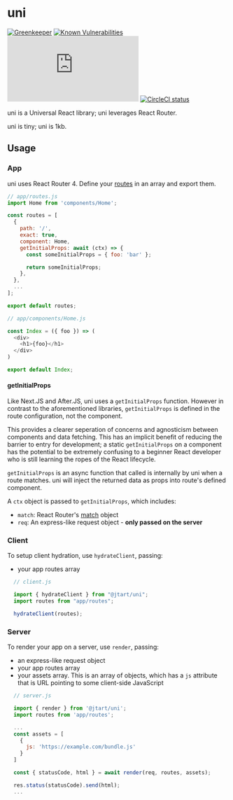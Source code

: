 # uni

[![Greenkeeper](https://badges.greenkeeper.io/jtart/uni.svg)](https://greenkeeper.io/)
[![Known Vulnerabilities](https://snyk.io/test/github/jtart/uni/badge.svg)](https://snyk.io/test/github/jtart/uni)
[![gzip size](http://img.badgesize.io/https://unpkg.com/@jtart/uni/dist/uni.es.js?compression=gzip)](https://unpkg.com/@jtart/uni/dist/uni.es.js)
[![CircleCI status](https://circleci.com/gh/jtart/uni.svg?style=svg)](https://circleci.com/gh/jtart/uni)

uni is a Universal React library; uni leverages React Router.

uni is tiny; uni is 1kb.

## Usage

### App

uni uses React Router 4. Define your [routes](https://www.npmjs.com/package/react-router-config#route-configuration-shape) in an array and export them.

```JavaScript
// app/routes.js
import Home from 'components/Home';

const routes = [
  {
    path: '/',
    exact: true,
    component: Home,
    getInitialProps: await (ctx) => {
      const someInitialProps = { foo: 'bar' };

      return someInitialProps;
    },
  },
  ...
];

export default routes;
```

```JavaScript
// app/components/Home.js

const Index = ({ foo }) => (
  <div>
    <h1>{foo}</h1>
  </div>
)

export default Index;
```

#### getInitialProps

Like Next.JS and After.JS, uni uses a `getInitialProps` function. However in contrast to the aforementioned libraries, `getInitialProps` is defined in the route configuration, not the component.

This provides a clearer seperation of concerns and agnosticism between components and data fetching. This has an implicit benefit of reducing the barrier to entry for development; a static `getInitialProps` on a component has the potential to be extremely confusing to a beginner React developer who is still learning the ropes of the React lifecycle.

`getInitialProps` is an async function that called is internally by uni when a route matches. uni will inject the returned data as props into route's defined component.

A `ctx` object is passed to `getInitialProps`, which includes:

- `match`: React Router's [match](https://github.com/ReactTraining/react-router/blob/master/packages/react-router/docs/api/match.md) object
- `req`: An express-like request object - **only passed on the server**

### Client

To setup client hydration, use `hydrateClient`, passing:

- your app routes array

```JavaScript
  // client.js

  import { hydrateClient } from "@jtart/uni";
  import routes from "app/routes";

  hydrateClient(routes);
```

### Server

To render your app on a server, use `render`, passing:

- an express-like request object
- your app routes array
- your assets array. This is an array of objects, which has a `js` attribute that is URL pointing to some client-side JavaScript

```JavaScript
  // server.js

  import { render } from '@jtart/uni';
  import routes from 'app/routes';

  ...
  const assets = [
    {
      js: 'https://example.com/bundle.js'
    }
  ]

  const { statusCode, html } = await render(req, routes, assets);

  res.status(statusCode).send(html);
  ...
```
